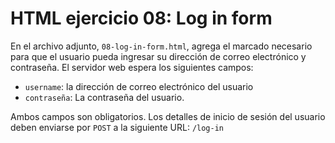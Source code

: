 # HTML ejercicio 08: Log in form

En el archivo adjunto, `08-log-in-form.html`, agrega el marcado necesario para que el usuario pueda ingresar su dirección de correo electrónico y contraseña.
El servidor web espera los siguientes campos:

- `username`: la dirección de correo electrónico del usuario
- `contraseña`: La contraseña del usuario.

Ambos campos son obligatorios.
Los detalles de inicio de sesión del usuario deben enviarse por `POST` a la siguiente URL: `/log-in`